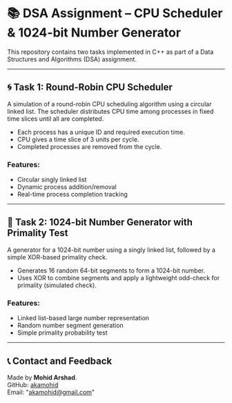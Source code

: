 # 📚 DSA Assignment – CPU Scheduler & 1024-bit Number Generator

This repository contains two tasks implemented in C++ as part of a Data Structures and Algorithms (DSA) assignment.

---


## 🌀 Task 1: Round-Robin CPU Scheduler

A simulation of a round-robin CPU scheduling algorithm using a circular linked list. The scheduler distributes CPU time among processes in fixed time slices until all are completed.

- Each process has a unique ID and required execution time.
- CPU gives a time slice of 3 units per cycle.
- Completed processes are removed from the cycle.

### Features:
- Circular singly linked list
- Dynamic process addition/removal
- Real-time process completion tracking

---

## 🔢 Task 2: 1024-bit Number Generator with Primality Test

A generator for a 1024-bit number using a singly linked list, followed by a simple XOR-based primality check.

- Generates 16 random 64-bit segments to form a 1024-bit number.
- Uses XOR to combine segments and apply a lightweight odd-check for primality (simulated check).

### Features:
- Linked list-based large number representation
- Random number segment generation
- Simple primality probability test

---

## 📞 Contact and Feedback

Made by **Mohid Arshad**.  
GitHub: [akamohid](https://github.com/akamohid)  
Email: "akamohid@gmail.com"

